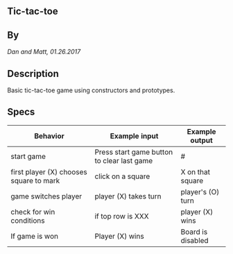 ## Tic-tac-toe

## By

*Dan and Matt, 01.26.2017*

## Description

Basic tic-tac-toe game using constructors and prototypes.

## Specs

| Behavior | Example input | Example output|
|----------|---------------|---------------|
|start game|Press start game button to clear last game|  #|
|first player (X) chooses square to mark| click on a square| X on that square|
|game switches player| player (X) takes turn| player's (O) turn|
|check for win conditions| if top row is XXX| player (X) wins|
|If game is won| Player (X) wins| Board is disabled|

